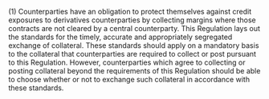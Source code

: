 (1) Counterparties have an obligation to protect themselves against credit exposures to derivatives counterparties by collecting margins where those contracts are not cleared by a central counterparty. This Regulation lays out the standards for the timely, accurate and appropriately segregated exchange of collateral. These standards should apply on a mandatory basis to the collateral that counterparties are required to collect or post pursuant to this Regulation. However, counterparties which agree to collecting or posting collateral beyond the requirements of this Regulation should be able to choose whether or not to exchange such collateral in accordance with these standards.